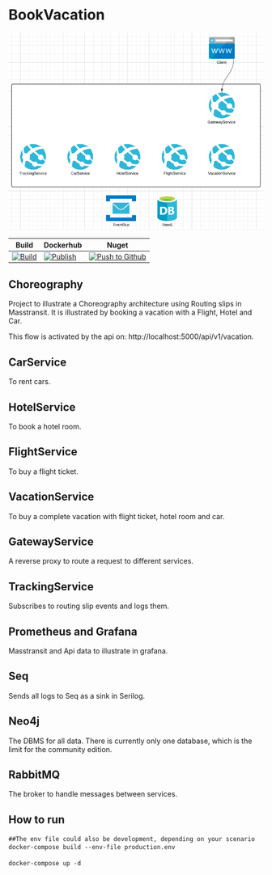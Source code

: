# BookVacation

![Architecture](architecture.png "Architecture")


|Build|Dockerhub|Nuget|
|-----|---------|-----|
| [![Build](https://github.com/jokk-itu/BookVacation/actions/workflows/build.yml/badge.svg)](https://github.com/jokk-itu/BookVacation/actions/workflows/build.yml) | [![Publish](https://github.com/jokk-itu/BookVacation/actions/workflows/publish.yml/badge.svg)](https://github.com/jokk-itu/BookVacation/actions/workflows/publish.yml) |[![Push to Github](https://github.com/jokk-itu/BookVacation/actions/workflows/push.yml/badge.svg)](https://github.com/jokk-itu/BookVacation/actions/workflows/push.yml)|


## Choreography

Project to illustrate a Choreography architecture using Routing slips in Masstransit.
It is illustrated by booking a vacation with a Flight, Hotel and Car.

This flow is activated by the api on: http://localhost:5000/api/v1/vacation.

## CarService
To rent cars.

## HotelService
To book a hotel room.

## FlightService
To buy a flight ticket.

## VacationService
To buy a complete vacation with flight ticket, hotel room and car.

## GatewayService
A reverse proxy to route a request to different services.

## TrackingService
Subscribes to routing slip events and logs them.

## Prometheus and Grafana
Masstransit and Api data to illustrate in grafana.

## Seq
Sends all logs to Seq as a sink in Serilog.

## Neo4j
The DBMS for all data. There is currently only one database, which is the limit for the community edition.

## RabbitMQ
The broker to handle messages between services.


## How to run

```
##The env file could also be development, depending on your scenario
docker-compose build --env-file production.env

docker-compose up -d
```
